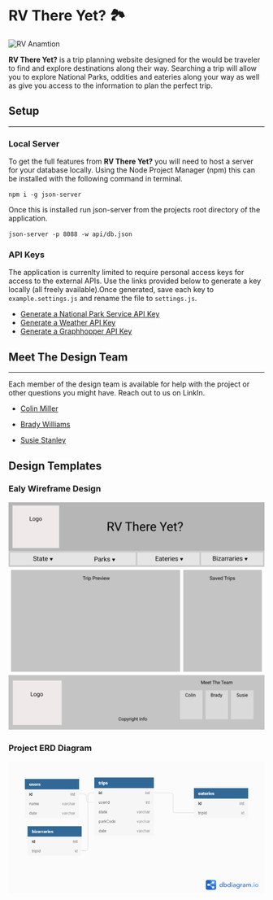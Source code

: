 # RV There Yet?	:national_park:

![RV Anamtion](	https://media.giphy.com/media/UoMYl8LHwtIZYUCypc/giphy.gif)
<!-- ![Alt Text](https://media.giphy.com/media/vFKqnCdLPNOKc/giphy.gif) -->
**RV There Yet?** is a trip planning website designed for the would be traveler to find and explore destinations along their way.  Searching a trip will allow you to explore National Parks, oddities and eateries along your way as well as give you access to the information to plan the perfect trip.  

## Setup
---
### Local Server

To get the full features from **RV There Yet?** you will need to host a server for your database locally.  Using the Node Project Manager (npm) this can be installed with the following command in terminal. 

    npm i -g json-server

Once this is installed run json-server from the projects root directory of the application.

    json-server -p 8088 -w api/db.json

### API Keys

The application is currenlty limited to require personal access keys for access to the external APIs.  Use the links provided below to generate a key locally (all freely available).Once generated, save each key to  `example.settings.js` and rename the file to `settings.js`.

 - [Generate a National Park Service API Key](https://www.nps.gov/subjects/digital/nps-data-api.htm)
 - [Generate a Weather API Key](https://openweathermap.org/api)
 - [Generate a Graphhopper API Key](https://graphhopper.com/dashboard/#/register)


## Meet The Design Team
---
Each member of the design team is available for help with the project or other questions you might have.  Reach out to us on LinkIn. 
 - [Colin Miller](https://www.linkedin.com/in/colin-miller-587704212)

 - [Brady Williams](https://www.linkedin.com/in/brady-c-williams)

 - [Susie Stanley](https://www.linkedin.com/in/susie-stanley)

## Design Templates

### Ealy Wireframe Design

![Project Wireframe](./images/wireframe-RVThereYet.png)

### Project ERD Diagram

![Project Entity Relationship Diagram](/ERD.png)

